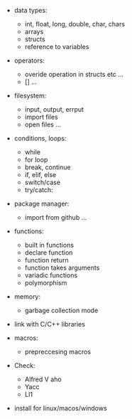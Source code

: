 - data types:
   - int, float, long, double, char, chars
   - arrays
   - structs
   - reference to variables

- operators:
   - overide operation in structs etc ...
   - [] ...

- filesystem:
   - input, output, errput
   - import files
   - open files ...

- conditions, loops:
   - while
   - for loop
   - break, continue 
   - if, elif, else
   - switch/case
   - try/catch:

- package manager:
   - import from github ...

- functions:
   - built in functions
   - declare function
   - function return
   - function takes arguments
   - variadic functions
   - polymorphism

- memory:
   - garbage collection mode

- link with C/C++ libraries

- macros:
   - prepreccesing macros

- Check:
   + Alfred V aho
   + Yacc
   + Ll1

- install for linux/macos/windows